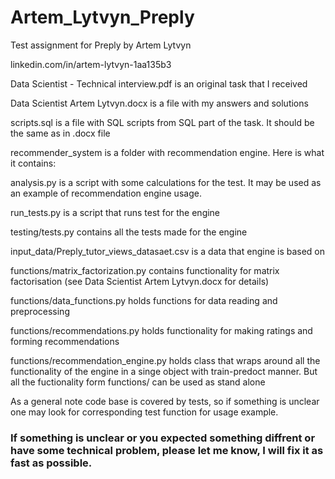 # Artem_Lytvyn_Preply
Test assignment for Preply by Artem Lytvyn

linkedin.com/in/artem-lytvyn-1aa135b3

Data Scientist - Technical interview.pdf is an original task that I received

Data Scientist Artem Lytvyn.docx is a file with my answers and solutions

scripts.sql is a file with SQL scripts from SQL part of the task. It should be the same as in .docx file

recommender_system is a folder with recommendation engine. Here is what it contains:

  analysis.py is a script with some calculations for the test. It may be used as an example of recommendation engine usage.
  
  run_tests.py is a script that runs test for the engine
  
  testing/tests.py contains all the tests made for the engine
  
  input_data/Preply_tutor_views_datasaet.csv is a data that engine is based on
  
  functions/matrix_factorization.py contains functionality for matrix factorisation (see Data Scientist Artem Lytvyn.docx for details)
  
  functions/data_functions.py holds functions for data reading and preprocessing
  
  functions/recommendations.py holds functionality for making ratings and forming recommendations
  
  functions/recommendation_engine.py holds class that wraps around all the functionality of the engine in a singe object with train-predoct manner. But all the fuctionality form functions/ can be used as stand alone

As a general note code base is covered by tests, so if something is unclear one may look for corresponding test function for usage example.

### If something is unclear or you expected something diffrent or have some technical problem, please let me know, I will fix it as fast as possible. 
